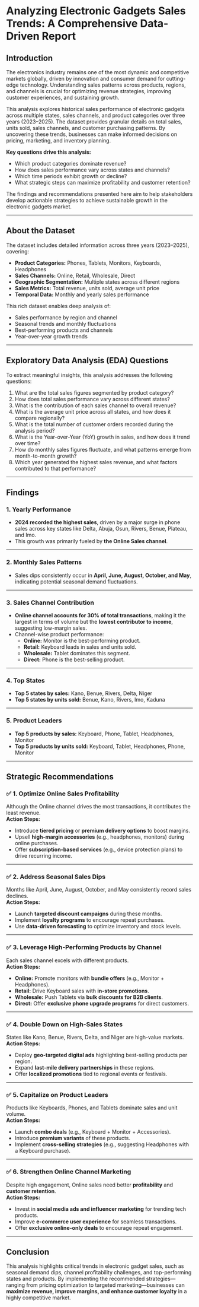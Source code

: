 # Analyzing Electronic Gadgets Sales Trends: A Comprehensive Data-Driven Report

## **Introduction**
The electronics industry remains one of the most dynamic and competitive markets globally, driven by innovation and consumer demand for cutting-edge technology. Understanding sales patterns across products, regions, and channels is crucial for optimizing revenue strategies, improving customer experiences, and sustaining growth.

This analysis explores historical sales performance of electronic gadgets across multiple states, sales channels, and product categories over three years (2023–2025). The dataset provides granular details on total sales, units sold, sales channels, and customer purchasing patterns. By uncovering these trends, businesses can make informed decisions on pricing, marketing, and inventory planning.

**Key questions drive this analysis:**
- Which product categories dominate revenue?
- How does sales performance vary across states and channels?
- Which time periods exhibit growth or decline?
- What strategic steps can maximize profitability and customer retention?

The findings and recommendations presented here aim to help stakeholders develop actionable strategies to achieve sustainable growth in the electronic gadgets market.

---

## **About the Dataset**
The dataset includes detailed information across three years (2023–2025), covering:

- **Product Categories:** Phones, Tablets, Monitors, Keyboards, Headphones  
- **Sales Channels:** Online, Retail, Wholesale, Direct  
- **Geographic Segmentation:** Multiple states across different regions  
- **Sales Metrics:** Total revenue, units sold, average unit price  
- **Temporal Data:** Monthly and yearly sales performance  

This rich dataset enables deep analysis of:
- Sales performance by region and channel
- Seasonal trends and monthly fluctuations
- Best-performing products and channels
- Year-over-year growth trends

---

## **Exploratory Data Analysis (EDA) Questions**
To extract meaningful insights, this analysis addresses the following questions:

1. What are the total sales figures segmented by product category?  
2. How does total sales performance vary across different states?  
3. What is the contribution of each sales channel to overall revenue?  
4. What is the average unit price across all states, and how does it compare regionally?  
5. What is the total number of customer orders recorded during the analysis period?  
6. What is the Year-over-Year (YoY) growth in sales, and how does it trend over time?  
7. How do monthly sales figures fluctuate, and what patterns emerge from month-to-month growth?  
8. Which year generated the highest sales revenue, and what factors contributed to that performance?  

---

## **Findings**

### **1. Yearly Performance**
- **2024 recorded the highest sales**, driven by a major surge in phone sales across key states like Delta, Abuja, Osun, Rivers, Benue, Plateau, and Imo.
- This growth was primarily fueled by **the Online Sales channel**.

---

### **2. Monthly Sales Patterns**
- Sales dips consistently occur in **April, June, August, October, and May**, indicating potential seasonal demand fluctuations.

---

### **3. Sales Channel Contribution**
- **Online channel accounts for 30% of total transactions**, making it the largest in terms of volume but the **lowest contributor to income**, suggesting low-margin sales.
- Channel-wise product performance:
  - **Online:** Monitor is the best-performing product.
  - **Retail:** Keyboard leads in sales and units sold.
  - **Wholesale:** Tablet dominates this segment.
  - **Direct:** Phone is the best-selling product.

---

### **4. Top States**
- **Top 5 states by sales:** Kano, Benue, Rivers, Delta, Niger  
- **Top 5 states by units sold:** Benue, Kano, Rivers, Imo, Kaduna  

---

### **5. Product Leaders**
- **Top 5 products by sales:** Keyboard, Phone, Tablet, Headphones, Monitor  
- **Top 5 products by units sold:** Keyboard, Tablet, Headphones, Phone, Monitor  

---

## **Strategic Recommendations**

### ✅ 1. Optimize Online Sales Profitability
Although the Online channel drives the most transactions, it contributes the least revenue.  
**Action Steps:**
- Introduce **tiered pricing** or **premium delivery options** to boost margins.
- Upsell **high-margin accessories** (e.g., headphones, monitors) during online purchases.
- Offer **subscription-based services** (e.g., device protection plans) to drive recurring income.

---

### ✅ 2. Address Seasonal Sales Dips
Months like April, June, August, October, and May consistently record sales declines.  
**Action Steps:**
- Launch **targeted discount campaigns** during these months.
- Implement **loyalty programs** to encourage repeat purchases.
- Use **data-driven forecasting** to optimize inventory and stock levels.

---

### ✅ 3. Leverage High-Performing Products by Channel
Each sales channel excels with different products.  
**Action Steps:**
- **Online:** Promote monitors with **bundle offers** (e.g., Monitor + Headphones).
- **Retail:** Drive Keyboard sales with **in-store promotions**.
- **Wholesale:** Push Tablets via **bulk discounts for B2B clients**.
- **Direct:** Offer **exclusive phone upgrade programs** for direct customers.

---

### ✅ 4. Double Down on High-Sales States
States like Kano, Benue, Rivers, Delta, and Niger are high-value markets.  
**Action Steps:**
- Deploy **geo-targeted digital ads** highlighting best-selling products per region.
- Expand **last-mile delivery partnerships** in these regions.
- Offer **localized promotions** tied to regional events or festivals.

---

### ✅ 5. Capitalize on Product Leaders
Products like Keyboards, Phones, and Tablets dominate sales and unit volume.  
**Action Steps:**
- Launch **combo deals** (e.g., Keyboard + Monitor + Accessories).
- Introduce **premium variants** of these products.
- Implement **cross-selling strategies** (e.g., suggesting Headphones with a Keyboard purchase).

---

### ✅ 6. Strengthen Online Channel Marketing
Despite high engagement, Online sales need better **profitability** and **customer retention**.  
**Action Steps:**
- Invest in **social media ads and influencer marketing** for trending tech products.
- Improve **e-commerce user experience** for seamless transactions.
- Offer **exclusive online-only deals** to encourage repeat engagement.

---

## **Conclusion**
This analysis highlights critical trends in electronic gadget sales, such as seasonal demand dips, channel profitability challenges, and top-performing states and products. By implementing the recommended strategies—ranging from pricing optimization to targeted marketing—businesses can **maximize revenue, improve margins, and enhance customer loyalty** in a highly competitive market.
